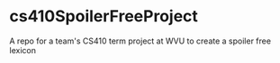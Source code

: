 # cs410SpoilerFreeProject
A repo for a team's CS410 term project at WVU to create a spoiler free lexicon
